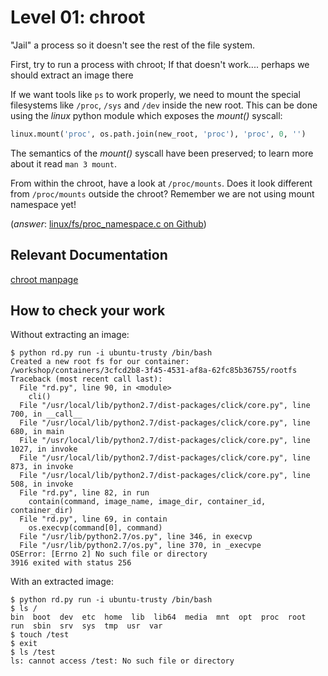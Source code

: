 # Level 01: chroot

"Jail" a process so it doesn't see the rest of the file system.

First, try to run a process with chroot; If that doesn't work.... perhaps we should extract an image there

If we want tools like `ps` to work properly, we need to mount the special filesystems like `/proc`, `/sys` and `/dev` inside the new root. This can be done using the *linux* python module which exposes the *mount()* syscall:

```python
linux.mount('proc', os.path.join(new_root, 'proc'), 'proc', 0, '')
```
The semantics of the *mount()* syscall have been preserved; to learn more about it read `man 3 mount`.

From within the chroot, have a look at `/proc/mounts`. Does it look different from `/proc/mounts` outside the chroot?
Remember we are not using mount namespace yet!

(*answer*: [linux/fs/proc_namespace.c on Github](https://github.com/torvalds/linux/blob/33caf82acf4dc420bf0f0136b886f7b27ecf90c5/fs/proc_namespace.c#L110))

## Relevant Documentation

[chroot manpage](http://linux.die.net/man/2/chroot)

## How to check your work

Without extracting an image:
```
$ python rd.py run -i ubuntu-trusty /bin/bash
Created a new root fs for our container: /workshop/containers/3cfcd2b8-3f45-4531-af8a-62fc85b36755/rootfs
Traceback (most recent call last):
  File "rd.py", line 90, in <module>
    cli()
  File "/usr/local/lib/python2.7/dist-packages/click/core.py", line 700, in __call__
  File "/usr/local/lib/python2.7/dist-packages/click/core.py", line 680, in main
  File "/usr/local/lib/python2.7/dist-packages/click/core.py", line 1027, in invoke
  File "/usr/local/lib/python2.7/dist-packages/click/core.py", line 873, in invoke
  File "/usr/local/lib/python2.7/dist-packages/click/core.py", line 508, in invoke
  File "rd.py", line 82, in run
    contain(command, image_name, image_dir, container_id, container_dir)
  File "rd.py", line 69, in contain
    os.execvp(command[0], command)
  File "/usr/lib/python2.7/os.py", line 346, in execvp
  File "/usr/lib/python2.7/os.py", line 370, in _execvpe
OSError: [Errno 2] No such file or directory
3916 exited with status 256
```

With an extracted image:
```shell
$ python rd.py run -i ubuntu-trusty /bin/bash
$ ls /
bin  boot  dev  etc  home  lib  lib64  media  mnt  opt  proc  root  run  sbin  srv  sys  tmp  usr  var
$ touch /test
$ exit
$ ls /test
ls: cannot access /test: No such file or directory
```
